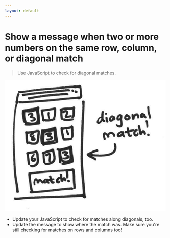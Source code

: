 ```yaml
---
layout: default
---
```


<h1 data-task-number="10">Show a message when two or more numbers on the same row, column, or diagonal match</h1>

> Use JavaScript to check for diagonal matches.

![](./img/8.jpg)

* Update your JavaScript to check for matches along diagonals, too.
* Update the message to show where the match was. Make sure you're still checking for matches on rows and columns too!
